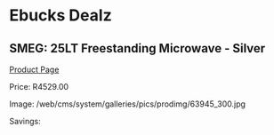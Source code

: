 
# Ebucks Dealz
## SMEG: 25LT Freestanding Microwave - Silver
[Product Page](https://www.ebucks.com/web/shop/productSelected.do?prodId=608149345&catId=704989856)

Price: R4529.00

Image: /web/cms/system/galleries/pics/prodimg/63945_300.jpg

Savings: 


	